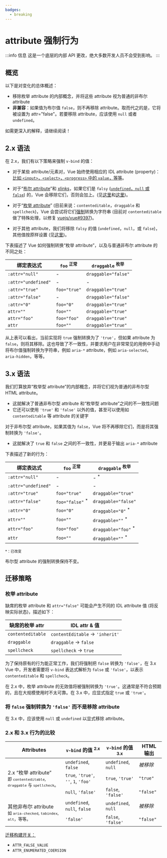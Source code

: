 ```yaml
---
badges:
  - breaking
---
```


# attribute 强制行为 <MigrationBadges :badges="$frontmatter.badges" />

:::info 信息
这是一个底层的内部 API 更改，绝大多数开发人员不会受到影响。
:::

## 概览

以下是对变化的总体概述：

- 移除枚举 attribute 的内部概念，并将这些 attribute 视为普通的非布尔 attribute
- **非兼容**：如果值为布尔值 `false`，则不再移除 attribute。取而代之的是，它将被设置为 attr="false"。若要移除 attribute，应该使用 `null` 或者 `undefined`。

如需更深入的解释，请继续阅读！

## 2.x 语法

在 2.x，我们有以下策略来强制 `v-bind` 的值：

- 对于某些 attribute/元素对，Vue 始终使用相应的 IDL attribute (property)：[比如 `<input>`，`<select>`，`<progress>` 中的 `value`，等等](https://github.com/vuejs/vue/blob/bad3c326a3f8b8e0d3bcf07917dc0adf97c32351/src/platforms/web/util/attrs.js#L11-L18)。

- 对于“[布尔 attribute](https://github.com/vuejs/vue/blob/bad3c326a3f8b8e0d3bcf07917dc0adf97c32351/src/platforms/web/util/attrs.js#L33-L40)”和 [xlinks](https://github.com/vuejs/vue/blob/bad3c326a3f8b8e0d3bcf07917dc0adf97c32351/src/platforms/web/util/attrs.js#L44-L46)，如果它们是 `falsy` ([`undefined`，`null` 或 `false`](https://github.com/vuejs/vue/blob/bad3c326a3f8b8e0d3bcf07917dc0adf97c32351/src/platforms/web/util/attrs.js#L52-L54)) 的，Vue 会移除它们，否则会加上。(见[这里](https://github.com/vuejs/vue/blob/bad3c326a3f8b8e0d3bcf07917dc0adf97c32351/src/platforms/web/runtime/modules/attrs.js#L66-L77)和[这里](https://github.com/vuejs/vue/blob/bad3c326a3f8b8e0d3bcf07917dc0adf97c32351/src/platforms/web/runtime/modules/attrs.js#L81-L85))。

- 对于“[枚举 attribute](https://github.com/vuejs/vue/blob/bad3c326a3f8b8e0d3bcf07917dc0adf97c32351/src/platforms/web/util/attrs.js#L20)” (目前来说：`contenteditable`，`draggable` 和 `spellcheck`)，Vue 会尝试将它们[强制](https://github.com/vuejs/vue/blob/bad3c326a3f8b8e0d3bcf07917dc0adf97c32351/src/platforms/web/util/attrs.js#L24-L31)转换为字符串 (目前对 `contenteditable` 做了特殊处理，以修复 [vuejs/vue#9397](https://github.com/vuejs/vue/issues/9397))。

-  对于其他 attribute，我们将移除 `falsy` 的值 (`undefined`，`null`，或 `false`)，其他值按原样设置 (见[这里](https://github.com/vuejs/vue/blob/bad3c326a3f8b8e0d3bcf07917dc0adf97c32351/src/platforms/web/runtime/modules/attrs.js#L92-L113))。

下表描述了 Vue 如何强制转换“枚举 attribute”，以及与普通非布尔 attribute 的不同之处：

| 绑定表达式           | `foo` <sup>正常</sup>   | `draggable` <sup>枚举</sup>       |
| ------------------- | ----------------------- | --------------------------------- |
| `:attr="null"`      | -                       | `draggable="false"`               |
| `:attr="undefined"` | -                       | -                                 |
| `:attr="true"`      | `foo="true"`            | `draggable="true"`                |
| `:attr="false"`     | -                       | `draggable="false"`               |
| `:attr="0"`         | `foo="0"`               | `draggable="true"`                |
| `attr=""`           | `foo=""`                | `draggable="true"`                |
| `attr="foo"`        | `foo="foo"`             | `draggable="true"`                |
| `attr`              | `foo=""`                | `draggable="true"`                |


从上表可以看出，当前实现将 `true` 强制转换为了 `'true'`，但如果 attribute 为 `false`，则将其移除。这也导致了不一致性，并要求用户在非常常见的用例中手动将布尔值强制转换为字符串，例如
 `aria-*` attribute，例如 `aria-selected`，`aria-hidden`，等等。

## 3.x 语法

我们打算放弃“枚举型 attribute”的内部概念，并将它们视为普通的非布尔型 HTML attribute。

- 这就解决了普通非布尔型 attribute 和“枚举型 attribute”之间的不一致性问题
- 它还可以使用 `'true'` 和 `'false'` 以外的值，甚至可以使用如 `contenteditable` 等 attribute 的关键字

对于非布尔型 attribute，如果其值为 `false`，Vue 将不再移除它们，而是将其强制转换为 `'false'`。

- 这就解决了 `true` 和 `false` 之间的不一致性，并更易于输出 `aria-*` attribute

下表描述了新的行为：

| 绑定表达式       | `foo` <sup>正常</sup>    | `draggable` <sup>枚举</sup> |
| ------------------- | -------------------------- | --------------------------------- |
| `:attr="null"`      | -                          | - <sup>*</sup>                    |
| `:attr="undefined"` | -                          | -                                 |
| `:attr="true"`      | `foo="true"`               | `draggable="true"`                |
| `:attr="false"`     | `foo="false"` <sup>*</sup> | `draggable="false"`               |
| `:attr="0"`         | `foo="0"`                  | `draggable="0"` <sup>*</sup>      |
| `attr=""`           | `foo=""`                   | `draggable=""` <sup>*</sup>       |
| `attr="foo"`        | `foo="foo"`                | `draggable="foo"` <sup>*</sup>    |
| `attr`              | `foo=""`                   | `draggable=""` <sup>*</sup>       |

<small>*：已改变</small>

布尔型 attribute 的强制转换保持不变。

## 迁移策略

### 枚举 attribute

缺席的枚举 attribute 和 `attr="false"` 可能会产生不同的 IDL attribute 值 (将反映实际状态)，描述如下：

| 缺席的枚举 attr           | IDL attr & 值                     |
| ---------------------- | ------------------------------------ |
| `contenteditable`      | `contentEditable` &rarr; `'inherit'` |
| `draggable`            | `draggable` &rarr; `false`           |
| `spellcheck`           | `spellcheck` &rarr; `true`           |

为了保持原有的行为能正常工作，我们将强制把 `false` 转换为 `'false'`，在 3.x Vue 中，开发者需要将 `v-bind` 表达式解析为 `false` 或 `'false'`，以表示 `contenteditable` 和 `spellcheck`。

在 2.x 中，枚举 attribute 的无效值将被强制转换为 `'true'`。这通常是不符合预期的，且在大规模使用时不太可靠。在 3.x 中，应显式指定 `true` 或 `'true'`。

### 将 `false` 强制转换为 `'false'` 而不是移除 attribute

在 3.x 中，应该使用 `null` 或 `undefined` 以显式移除 attribute。

### 2.x 和 3.x 行为的比较

<table>
  <thead>
    <tr>
      <th>Attributes</th>
      <th><code>v-bind</code> 的值 <sup>2.x</sup></th>
      <th><code>v-bind</code> 的值 <sup>3.x</sup></th>
      <th>HTML 输出</th>
    </tr>
  </thead>
  <tbody>
    <tr>
      <td rowspan="3">2.x “枚举 attribute”<br><small>即 <code>contenteditable</code>, <code>draggable</code> 与 <code>spellcheck</code>。</small></td>
      <td><code>undefined</code>, <code>false</code></td>
      <td><code>undefined</code>, <code>null</code></td>
      <td><i>被移除</i></td>
    </tr>
    <tr>
      <td>
        <code>true</code>, <code>'true'</code>, <code>''</code>, <code>1</code>,
        <code>'foo'</code>
      </td>
      <td><code>true</code>, <code>'true'</code></td>
      <td><code>"true"</code></td>
    </tr>
    <tr>
      <td><code>null</code>, <code>'false'</code></td>
      <td><code>false</code>, <code>'false'</code></td>
      <td><code>"false"</code></td>
    </tr>
    <tr>
      <td rowspan="2">其他非布尔 attribute<br><small>如 <code>aria-checked</code>, <code>tabindex</code>, <code>alt</code>，等等。</small></td>
      <td><code>undefined</code>, <code>null</code>, <code>false</code></td>
      <td><code>undefined</code>, <code>null</code></td>
      <td><i>被移除</i></td>
    </tr>
    <tr>
      <td><code>'false'</code></td>
      <td><code>false</code>, <code>'false'</code></td>
      <td><code>"false"</code></td>
    </tr>
  </tbody>
</table>

[迁移构建开关：](migration-build.html#兼容性配置)

- `ATTR_FALSE_VALUE`
- `ATTR_ENUMERATED_COERSION`
